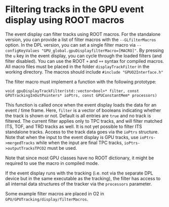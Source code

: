 # Filtering tracks in the GPU event display using ROOT macros

The event display can filter tracks using ROOT macros.
For the standalone version, you can provide a list of filter macros with the `--GLfilterMacros` option.
In the DPL version, you can set a single filter macro via `--configKeyValues "GPU_global.gpuDisplayfilterMacro=[MACRO]"`.
By pressing the `u` key in the event display, you can cycle through the loaded filters (and filter disabled).
You can use the ROOT `+` and `++` syntax for compiled macros.
All macro files must be placed in the folder `displayTrackFilter` in the working directory.
The macros should include `#include "GPUO2Interface.h"`

The filter macro must implement a function with the following prototype:
```
void gpuDisplayTrackFilter(std::vector<bool>* filter, const GPUTrackingInOutPointers* ioPtrs, const GPUConstantMem* processors)
```
This function is called once when the event display loads the data for an event / time frame.
Here, `filter` is a vector of booleans indicating whether the track is shown or not. Default is all entries are `true` and no track is filtered.
The current filter applies only to TPC tracks, and will filter matched ITS, TOF, and TRD tracks as well.
It is not yet possible to filter ITS standalone tracks.
Access to the track data goes via the `ioPtrs` structure.
Note that when the input to the event display is GPU tracks, use `ioPtrs->mergedTracks` while when the input are final TPC tracks, `ioPtrs->outputTracksTPCO2` must be used.

Note that since most GPU classes have no ROOT dictionary, it might be required to use the macro in compiled mode.

If the event display runs with the tracking (i.e. not via the separate DPL device but in the same executable as the tracking), the filter has access to all internal data structures of the tracker via the `processors` parameter.

Some example filter macros are placed in O2 in `GPU/GPUTracking/display/filterMacros`.
